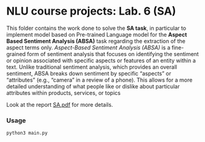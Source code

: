 # NLU course projects: Lab. 6 (SA)
This folder contains the work done to solve the **SA task**, in particular to implement model based on Pre-trained Language model for the **Aspect Based Sentiment Analysis (ABSA)** task regarding the extraction of the aspect terms only. *Aspect-Based Sentiment Analysis (ABSA)* is a fine-grained form of sentiment analysis that focuses on identifying the sentiment or opinion associated with specific aspects or features of an entity within a text. Unlike traditional sentiment analysis, which provides an overall sentiment, ABSA breaks down sentiment by specific “aspects” or “attributes” (e.g., “camera” in a review of a phone). This allows for a more detailed understanding of what people like or dislike about particular attributes within products, services, or topics

Look at the report [SA.pdf](../SA.pdf) for more details. 

### Usage

```bash
python3 main.py
```